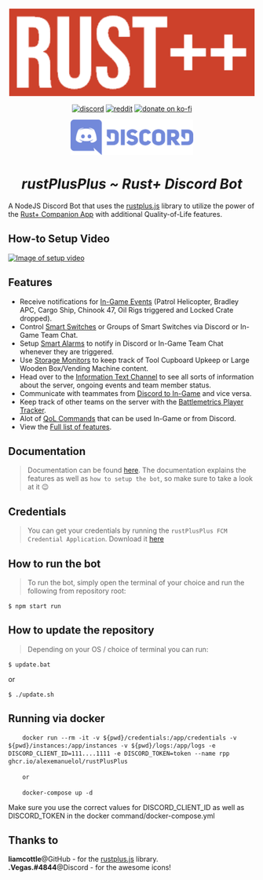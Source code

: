 <p align="center">
<img src="./rustplusplus.png" width="500"></a>
</p>

<p align="center">
<a href="https://discord.gg/vcrKbKVAbc"><img src="https://img.shields.io/badge/Discord-Alexemanuelol%238259-%237289DA?style=flat&logo=discord" alt="discord"/></a>
<a href="https://www.reddit.com/user/Alexemanuelol"><img src="https://img.shields.io/badge/Reddit-Alexemanuelol-FF4500?style=flat&logo=reddit" alt="reddit"/></a>
<a href="https://ko-fi.com/alexemanuelol"><img src="https://img.shields.io/badge/Donate%20a%20Coffee-alexemanuelol-yellow?style=flat&logo=buy-me-a-coffee" alt="donate on ko-fi"/></a>

<p align="center">
    <a href="https://discord.gg/vcrKbKVAbc">
        <img src="./join_discord.png" width="250">
    </a>
</p>

<h1 align="center"><em><b>rustPlusPlus</b> ~ Rust+ Discord Bot</em></h1>
</p>

A NodeJS Discord Bot that uses the [rustplus.js](https://github.com/liamcottle/rustplus.js) library to utilize the power of the [Rust+ Companion App](https://rust.facepunch.com/companion) with additional Quality-of-Life features.


## **How-to Setup Video**

[![Image of setup video](https://www.youtube.com/s/desktop/4a88d8c6/img/favicon_144x144.png)](https://www.youtube.com/watch?v=xqcqXcWypEo)

## **Features**

* Receive notifications for [In-Game Events](docs/discord_text_channels.md#events-channel) (Patrol Helicopter, Bradley APC, Cargo Ship, Chinook 47, Oil Rigs triggered and Locked Crate dropped).
* Control [Smart Switches](docs/smart_devices.md#smart-switches) or Groups of Smart Switches via Discord or In-Game Team Chat.
* Setup [Smart Alarms](docs/smart_devices.md#smart-alarms) to notify in Discord or In-Game Team Chat whenever they are triggered.
* Use [Storage Monitors](docs/smart_devices.md#storage-monitors) to keep track of Tool Cupboard Upkeep or Large Wooden Box/Vending Machine content.
* Head over to the [Information Text Channel](docs/images/information_channel.png) to see all sorts of information about the server, ongoing events and team member status.
* Communicate with teammates from [Discord to In-Game](docs/discord_text_channels.md#teamchat-channel) and vice versa.
* Keep track of other teams on the server with the [Battlemetrics Player Tracker](docs/discord_text_channels.md#trackers-channel).
* Alot of [QoL Commands](docs/commands.md) that can be used In-Game or from Discord.
* View the [Full list of features](docs/full_list_features.md).


## **Documentation**

> Documentation can be found [here](docs/documentation.md). The documentation explains the features as well as `how to setup the bot`, so make sure to take a look at it 😉

## **Credentials**

> You can get your credentials by running the `rustPlusPlus FCM Credential Application`. Download it [here](https://github.com/alexemanuelol/rustPlusPlus/releases/download/v1.0.0/rustPlusPlus-FCM-Credential-Application-1.0.0-win-x64.exe)


## **How to run the bot**

> To run the bot, simply open the terminal of your choice and run the following from repository root:

    $ npm start run


## **How to update the repository**

> Depending on your OS / choice of terminal you can run:

    $ update.bat

or

    $ ./update.sh


## **Running via docker**

```
    docker run --rm -it -v ${pwd}/credentials:/app/credentials -v ${pwd}/instances:/app/instances -v ${pwd}/logs:/app/logs -e DISCORD_CLIENT_ID=111....1111 -e DISCORD_TOKEN=token --name rpp ghcr.io/alexemanuelol/rustPlusPlus

    or

    docker-compose up -d
```
Make sure you use the correct values for DISCORD_CLIENT_ID as well as DISCORD_TOKEN in the docker command/docker-compose.yml

## **Thanks to**

**liamcottle**@GitHub - for the [rustplus.js](https://github.com/liamcottle/rustplus.js) library.
<br>
**.Vegas.#4844**@Discord - for the awesome icons!
